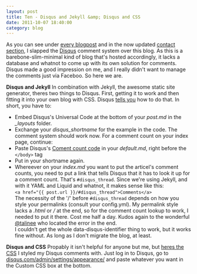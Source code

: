 ```yaml
---
layout: post
title: Ten - Disqus and Jekyll &amp; Disqus and CSS
date: 2011-10-07 18:40:00
category: blog
---
```

As you can see under [every blogpost](http://blog.timmschoof.com/archives/) and in the now updated [contact section](http://blog.timmschoof.com/contact/), I slapped the [Disqus](http://disqus.com/) comment system over this blog. As this is a barebone-slim-minimal kind of blog that's hosted accordingly, it lacks a database and whatnot to come up with its own solution for comments. Disqus made a good impression on me, and I really didn't want to manage the comments just via Faceboo. So here we are. 

**Disqus and Jekyll**
In combination with Jekyll, the awesome static site generator, theres two things to Disqus. First, getting it to work and then fitting it into your own blog with CSS. Disqus [tells you](http://docs.disqus.com/developers/universal/) how to do that. In short, you have to:

* Embed Disqus's Universal Code at the bottom of your *post.md* in the *_layouts* folder.
* Exchange your *disqus_shortname* for the example in the code. The comment system should work now. For a comment count on your index page, continue:
* Paste Disqus's [Coment count code](http://docs.disqus.com/developers/universal/) in your *default.md*, right before the `</body>` tag
* Put in your shortname again.
* Whereever on your *index.md* you want to put the articel's comment counts, you need to put a link that tells Disqus that it has to look it up for a comment count. That's `#disqus_thread`. Since we're using Jekyll, and with it YAML and Liquid and whatnot, it makes sense like this:  
`<a href="{{ post.url }}/#disqus_thread">Comments</a>`  
  The necessity of the '/' before `#disqus_thread` depends on how you style your permalinks (consult your config.yml). My permalink style lacks a *.html* or */* at the end, so for the comment count lookup to work, I needed to put it there. Cost me half a day. Kudos again to the wonderful [@talinee](https://twitter.com/talinee) who located the error in the end.  
  I couldn't get the whole data-disqus-identifier thing to work, but it works fine without. As long as I don't migrate the blog, at least.

**Disqus and CSS**
Propably it isn't helpful for anyone but me, but [heres the CSS](http://dl.dropbox.com/u/7586201/disqus.css) I styled my Disqus comments with. Just log in to Disqus, go to [disqus.com/admin/settings/appearance/](disqus.com/admin/settings/appearance/) and paste whatever you want in the Custom CSS box at the bottom. 
